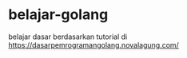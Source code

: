 # belajar-golang
belajar dasar berdasarkan tutorial di https://dasarpemrogramangolang.novalagung.com/
